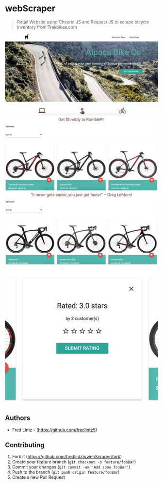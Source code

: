 # webScraper
> Retail Website using Cheerio JS and Request JS to scrape bicycle inventory from Trekbikes.com


![](public/images/screenShotindex.png)
![](public/images/screenShotmountain.png)
![](public/images/screenShotroad.png)
![](public/images/screenShotRating.png)



## Authors

- Fred Lintz - (https://github.com/fredlintz5)


## Contributing

1. Fork it (<https://github.com/fredlintz5/webScraper/fork>)
2. Create your feature branch (`git checkout -b feature/fooBar`)
3. Commit your changes (`git commit -am 'Add some fooBar'`)
4. Push to the branch (`git push origin feature/fooBar`)
5. Create a new Pull Request


